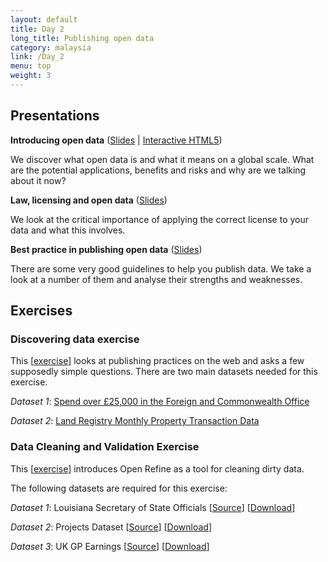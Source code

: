 ```yaml
---
layout: default
title: Day 2
long_title: Publishing open data
category: malaysia
link: /Day_2
menu: top
weight: 3
---
```


## **Presentations**

**Introducing open data** ([Slides](/resources/Introducing_Open_Data.pdf) | [Interactive HTML5](http://theodi.github.io/presentations/training_OneDay_Intro.html))
	
We discover what open data is and what it means on a global scale. What are the potential applications, benefits and risks and why are we talking about it now?

**Law, licensing and open data** ([Slides](/resources/law_and_licensing.pdf))

We look at the critical importance of applying the correct license to your data and what this involves. 

**Best practice in publishing open data** ([Slides](/resources/Ensuring_Data_Quality.pdf))

There are some very good guidelines to help you publish data. We take a look at a number of them and analyse their strengths and weaknesses.

## **Exercises** 

### Discovering data exercise

This \[[exercise](/resources/Discovering_Open_Data_Exercise.pdf)\] looks at publishing practices on the web and asks a few supposedly simple questions. There are two main datasets needed for this exercise. 

*Dataset 1*: [Spend over £25,000 in the Foreign and Commonwealth Office](http://data.gov.uk/dataset/financial-transactions-data-fco
)

*Dataset 2*: [Land Registry Monthly Property Transaction Data](http://data.gov.uk/dataset/monthly-land-registry-property-transaction-data)

### Data Cleaning and Validation Exercise

This \[[exercise](/resources/Cleaning_Exercise.pdf)\] introduces Open Refine as a tool for cleaning dirty data. 

The following datasets are required for this exercise:

*Dataset 1*: Louisiana Secretary of State Officials \[[Source](http://www.sos.la.gov/tabid/136/default.aspx)\] \[[Download](/resources/dataset1.xls)\] 
 
*Dataset 2*: Projects Dataset \[[Source](https://www.itdashboard.gov/data_feeds)\] \[[Download](/resources/dataset2.csv)\] 
 
*Dataset 3*: UK GP Earnings \[[Source](http://data.gov.uk/dataset/gp-earnings-and-expenses-2009-10)\] \[[Download](/resources/dataset3.csv)\] 
